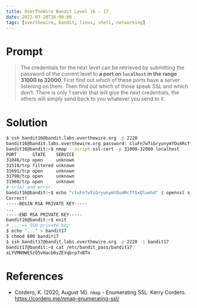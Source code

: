 ```yaml
---
title: OverTheWire Bandit Level 16 - 17
date: 2022-07-28T16:00:00
tags: [overthewire, bandit, linux, shell, networking]
---
```

# Prompt
> The credentials for the next level can be retrieved by submitting the password of the current level to **a port on `localhost` in the range 31000 to 32000**. First find out which of these ports have a server listening on them. Then find out which of those speak SSL and which don’t. There is only 1 server that will give the next credentials, the others will simply send back to you whatever you send to it.

# Solution
```sh
$ ssh bandit16@bandit.labs.overthewire.org -p 2220
bandit16@bandit.labs.overthewire.org password: cluFn7wTiGryunymYOu4RcffSxQluehd
bandit16@bandit:~$ nmap --script ssl-cert -p 31000-32000 localhost
PORT      STATE    SERVICE
31046/tcp open     unknown
31518/tcp filtered unknown
31691/tcp open     unknown
31790/tcp open     unknown
31960/tcp open     unknown
# trial and error
bandit16@bandit:~$ echo "cluFn7wTiGryunymYOu4RcffSxQluehd" | openssl s_client -connect localhost:31790 -quiet -verify_quiet
Correct!
-----BEGIN RSA PRIVATE KEY-----
...
-----END RSA PRIVATE KEY-----
bandit16@bandit:~$ exit
# ... == SSH private key
$ echo "..." > bandit17
$ chmod 600 bandit17
$ ssh bandit17@bandit.labs.overthewire.org -p 2220 -i bandit17
bandit17@bandit:~$ cat /etc/bandit_pass/bandit17
xLYVMN9WE5zQ5vHacb0sZEVqbrp7nBTn
```

# References
* Cordero, K. (2020, August 14). `nmap` - Enumerating SSL. Kerry Cordero. <https://cordero.me/nmap-enumerating-ssl/>